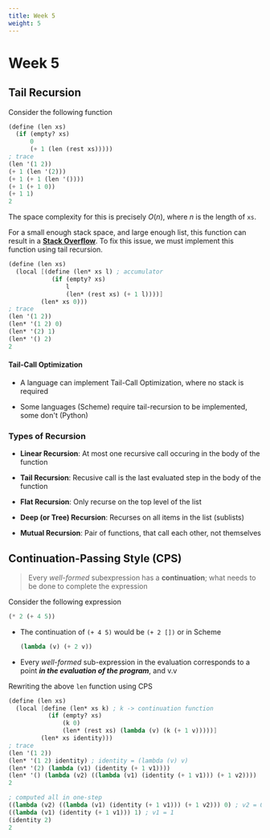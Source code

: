 ```yaml
---
title: Week 5
weight: 5
---
```


# Week 5

## Tail Recursion

Consider the following function

```scheme
(define (len xs) 
  (if (empty? xs) 
      0 
      (+ 1 (len (rest xs)))))
; trace
(len '(1 2))
(+ 1 (len '(2)))
(+ 1 (+ 1 (len '())))
(+ 1 (+ 1 0))
(+ 1 1)
2
```

The space complexity for this is precisely $O(n)$, where $n$ is the length of `xs`.

For a small enough stack space, and large enough list, this function can result in a [**Stack Overflow**](https://navn.me/notes/CSCA48/final-review/#the-memory-model). To fix this issue, we must implement this function using tail recursion.

```scheme
(define (len xs) 
  (local [(define (len* xs l) ; accumulator
            (if (empty? xs) 
                l 
                (len* (rest xs) (+ 1 l))))]
         (len* xs 0)))
; trace
(len '(1 2))
(len* '(1 2) 0)
(len* '(2) 1)
(len* '() 2)
2
```



#### Tail-Call Optimization

- A language can implement Tail-Call Optimization, where no stack is required  

- Some languages (Scheme) require tail-recursion to be implemented, some don't (Python)



### Types of Recursion

- **Linear Recursion**: At most one recursive call occuring in the body of the function  

- **Tail Recursion**: Recusive call is the last evaluated step in the body of the function  

- **Flat Recursion**: Only recurse on the top level of the list  

- **Deep (or Tree) Recursion**: Recurses on all items in the list (sublists)  
  
- **Mutual Recursion**: Pair of functions, that call each other, not themselves



## Continuation-Passing Style (CPS)

> Every *well-formed* subexpression has a **continuation**; what needs to be done to complete the expression



Consider the following expression

```scheme
(* 2 (+ 4 5))
```

- The continuation of `(+ 4 5)` would be `(+ 2 [])` or in Scheme

  ```scheme
  (lambda (v) (+ 2 v))
  ```

- Every *well-formed* sub-expression in the evaluation corresponds to a point **_in the evaluation of the program_**, and v.v



Rewriting the above `len` function using CPS

```scheme
(define (len xs) 
  (local [define (len* xs k) ; k -> continuation function
           (if (empty? xs) 
               (k 0) 
               (len* (rest xs) (lambda (v) (k (+ 1 v)))))]
         (len* xs identity)))
; trace
(len '(1 2))
(len* '(1 2) identity) ; identity = (lambda (v) v)
(len* '(2) (lambda (v1) (identity (+ 1 v1))))
(len* '() (lambda (v2) ((lambda (v1) (identity (+ 1 v1))) (+ 1 v2))))
2

; computed all in one-step
((lambda (v2) ((lambda (v1) (identity (+ 1 v1))) (+ 1 v2))) 0) ; v2 = 0
((lambda (v1) (identity (+ 1 v1))) 1) ; v1 = 1
(identity 2)
2
```

